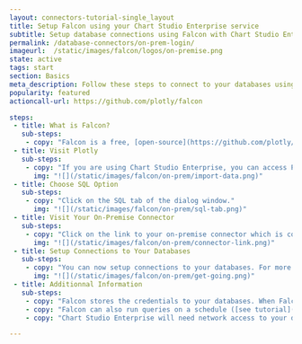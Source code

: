 ```yaml
---
layout: connectors-tutorial-single_layout
title: Setup Falcon using your Chart Studio Enterprise service
subtitle: Setup database connections using Falcon with Chart Studio Enterprise
permalink: /database-connectors/on-prem-login/
imageurl:  /static/images/falcon/logos/on-premise.png
state: active
tags: start
section: Basics
meta_description: Follow these steps to connect to your databases using Chart Studio Enterprise
popularity: featured
actioncall-url: https://github.com/plotly/falcon

steps:
 - title: What is Falcon?
   sub-steps:
    - copy: "Falcon is a free, [open-source](https://github.com/plotly/plotly-database-connector) SQL editor with inline data visualization. With Falcon you can connect to your database in the Connection tab, run SQL queries in the Query tab, then export your results as a CSV or open them in the [Chart Studio](https://plot.ly/create)  workspace. Optionally, you can use Falcon as a middleman between Chart Studio Enterprise and your database - so that when your database updates, your charts and dashboards update as well. Currently, Falcon supports connections to RedShift, MySQL, PostgreSQL, IBM DB2, Impala, MS SQL, and SQLite."
 - title: Visit Plotly
   sub-steps:
    - copy: "If you are using Chart Studio Enterprise, you can access Plotly's platform at your Plotly base domain as it was set-up by your IT department; often it is of the form 'plotly.your-company-name.com'. We will use the latter domain throughout this tutorial. To start using Falcon as Chart Studio Enterprise user, visit 'plotly.your-company-name.com/create' and click on 'Import' in the top-right corner."
      img: "![](/static/images/falcon/on-prem/import-data.png)"
 - title: Choose SQL Option
   sub-steps:
    - copy: "Click on the SQL tab of the dialog window."
      img: "![](/static/images/falcon/on-prem/sql-tab.png)"
 - title: Visit Your On-Premise Connector
   sub-steps:
    - copy: "Click on the link to your on-premise connector which is configured to your company-name domain. Clicking on the link should bring you to 'plotly.your-company-name.com/external-data-connector'. In future, you may of course, visit the database connector directly at 'plotly.your-company-name.com/external-data-connector' without heading to 'plotly.your-company-name.com/create' first if you wish to add or modify your connections."
      img: "![](/static/images/falcon/on-prem/connector-link.png)"
 - title: Setup Connections to Your Databases
   sub-steps:
    - copy: "You can now setup connections to your databases. For more specific guidance, visit the tutorial for your database visit [our full list](/database-connectors/) that includes [MySQL](/database-connectors/mysql/), [MS SQL](/database-connectors/mssql/), [PostgreSQL](/database-connectors/postgres/), [MariaDB](/database-connectors/mariadb/), [Redshift](/database-connectors/redshift/), [Apache Drill and Parquet files](/database-connectors/apache-drill/), [S3](/database-connectors/s3/), [Elasticsearch](/database-connectors/elasticsearch/) or [request a new one](https://plotly.typeform.com/to/KUiCSl) if you do not see what you want."
      img: "![](/static/images/falcon/on-prem/get-going.png)"
 - title: Additionnal Information
   sub-steps:
    - copy: "Falcon stores the credentials to your databases. When Falcon runs on your On-Premise account, these credentials only need to be saved to the connector by one user. All users of Chart Studio Enterprise will have access to the databases and datastores that get configured."
    - copy: "Falcon can also run queries on a schedule ([see tutorial](https://help.plot.ly/database-connectors/schedule-query/)). Falcon will save the results of the queries to user accounts in the Chart Studio Enterprise server through the [Plotly Grids API](https://api.plot.ly/v2)."
    - copy: "Chart Studio Enterprise will need network access to your databases or datastores. If you would like to run Falcon on a separate server than Plotly or if you would like only a few users to have access to your databases, then you can run Falcon as a desktop app ([see tutorial](/database-connectors/personal-login)) or as a headless server app ([more information](https://github.com/plotly/plotly-database-connector#run-as-headless-server))."

---
```


